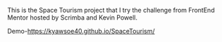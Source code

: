 This is the Space Tourism project that I try the challenge from FrontEnd Mentor hosted by Scrimba and Kevin Powell.

Demo-https://kyawsoe40.github.io/SpaceTourism/

